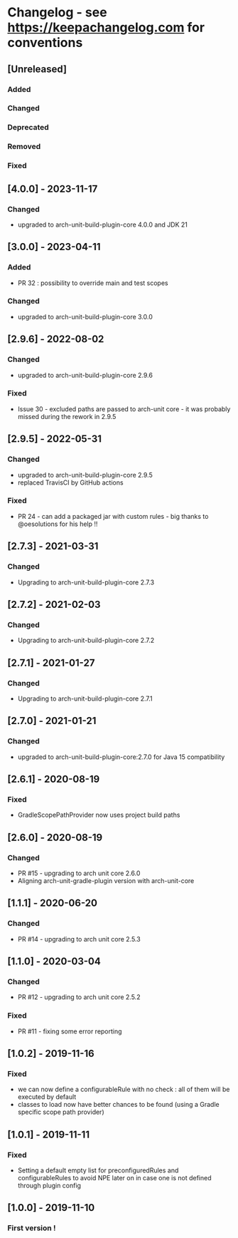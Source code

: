 # Changelog - see https://keepachangelog.com for conventions

## [Unreleased]

### Added

### Changed

### Deprecated

### Removed

### Fixed

## [4.0.0] - 2023-11-17

### Changed
- upgraded to arch-unit-build-plugin-core 4.0.0 and JDK 21

## [3.0.0] - 2023-04-11

### Added
- PR 32 : possibility to override main and test scopes

### Changed
- upgraded to arch-unit-build-plugin-core 3.0.0

## [2.9.6] - 2022-08-02

### Changed
- upgraded to arch-unit-build-plugin-core 2.9.6

### Fixed
- Issue 30 - excluded paths are passed to arch-unit core - it was probably missed during the rework in 2.9.5


## [2.9.5] - 2022-05-31

### Changed
- upgraded to arch-unit-build-plugin-core 2.9.5
- replaced TravisCI by GitHub actions

### Fixed
- PR 24 - can add a packaged jar with custom rules - big thanks to @oesolutions for his help !!

## [2.7.3] - 2021-03-31

### Changed
- Upgrading to arch-unit-build-plugin-core 2.7.3

## [2.7.2] - 2021-02-03

### Changed
- Upgrading to arch-unit-build-plugin-core 2.7.2

## [2.7.1] - 2021-01-27

### Changed
- Upgrading to arch-unit-build-plugin-core 2.7.1

## [2.7.0] - 2021-01-21

### Changed
 - upgraded to arch-unit-build-plugin-core:2.7.0 for Java 15 compatibility

## [2.6.1] - 2020-08-19

### Fixed
 - GradleScopePathProvider now uses project build paths

## [2.6.0] - 2020-08-19

### Changed
 - PR #15 - upgrading to arch unit core 2.6.0
 - Aligning arch-unit-gradle-plugin version with arch-unit-core 

## [1.1.1] - 2020-06-20

### Changed
 - PR #14 - upgrading to arch unit core 2.5.3

## [1.1.0] - 2020-03-04

### Changed
 - PR #12 - upgrading to arch unit core 2.5.2
 
### Fixed
 - PR #11 - fixing some error reporting

## [1.0.2] - 2019-11-16

### Fixed
 - we can now define a configurableRule with no check : all of them will be executed by default
 - classes to load now have better chances to be found (using a Gradle specific scope path provider)

## [1.0.1] - 2019-11-11

### Fixed
 - Setting a default empty list for preconfiguredRules and configurableRules to avoid NPE later on in case one is not defined through plugin config

## [1.0.0] - 2019-11-10

### First version !

